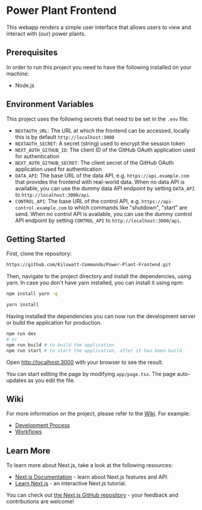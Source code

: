 # Power Plant Frontend
This webapp renders a simple user interface that allows users to view and interact with (our) power plants.

## Prerequisites
In order to run this project you need to have the following installed on your machine:
- Node.js

## Environment Variables
This project uses the following secrets that need to be set in the `.env` file:
- `NEXTAUTH_URL`: The URL at which the frontend can be accessed, locally this is by default `http://localhost:3000`
- `NEXTAUTH_SECRET`: A secret (string) used to encrypt the session token
- `NEXT_AUTH_GITHUB_ID`: The client ID of the GitHub OAuth application used for authentication
- `NEXT_AUTH_GITHUB_SECRET`: The client secret of the GitHub OAuth application used for authentication
- `DATA_API`: The base URL of the data API, e.g. `https://api.example.com` that provides the frontend with real-world data. When no data API is available, you can use the dummy data API endpoint by setting `DATA_API` to `http://localhost:3000/api`. 
- `CONTROL_API`: The base URL of the control API, e.g. `https://api-control.example.com` to which commands like "shutdown", "start" are send. When no control API is available, you can use the dummy control API endpoint by setting `CONTROL_API` to `http://localhost:3000/api`. 

## Getting Started

First, clone the repository:

```bash
https://github.com/Kilowatt-Commando/Power-Plant-Frontend.git
```

Then, navigate to the project directory and install the dependencies, using yarn. In case you don't have yarn installed, you can install it using npm:

```bash
npm install yarn -g
````

```bash
yarn install
````

Having installed the dependencies you can now run the development server or build the application for production.

```bash
npm run dev
# or
npm run build # to build the application
npm run start # to start the application, after it has been build
```

Open [http://localhost:3000](http://localhost:3000) with your browser to see the result.

You can start editing the page by modifying `app/page.tsx`. The page auto-updates as you edit the file.

## Wiki
For more information on the project, please refer to the [Wiki](https://github.com/Kilowatt-Commando/Power-Plant-Frontend/wiki). For example:
- [Development Process](https://github.com/Kilowatt-Commando/Power-Plant-Frontend/wiki/Development-Process)
- [Workflows](https://github.com/Kilowatt-Commando/Power-Plant-Frontend/wiki/Workflows)

## Learn More

To learn more about Next.js, take a look at the following resources:

- [Next.js Documentation](https://nextjs.org/docs) - learn about Next.js features and API.
- [Learn Next.js](https://nextjs.org/learn) - an interactive Next.js tutorial.

You can check out [the Next.js GitHub repository](https://github.com/vercel/next.js/) - your feedback and contributions
are welcome!